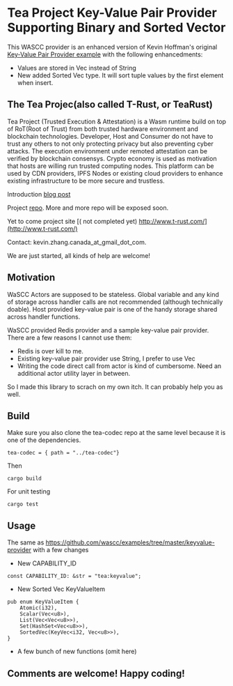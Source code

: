 # Tea Project Key-Value Pair Provider Supporting Binary and Sorted Vector
This WASCC provider is an enhanced version of Kevin Hoffman's original [Key-Value Pair Provider example](https://github.com/wascc/examples/tree/master/keyvalue-provider) with the following enhancedments:
- Values are stored in Vec<u8> instead of String
- New added Sorted Vec type. It will sort tuple values by the first element when insert. 

## The Tea Projec(also called T-Rust, or TeaRust)
Tea Project (Trusted Execution & Attestation) is a Wasm runtime build on top of RoT(Root of Trust) from both trusted hardware environment and blockchain technologies. Developer, Host and Consumer do not have to trust any others to not only protecting privacy but also preventing cyber attacks. The execution environment under remoted attestation can be verified by blockchain consensys. Crypto economy is used as motivation that hosts are willing run trusted computing nodes. This platform can be used by CDN providers, IPFS Nodes or existing cloud providers to enhance existing infrastructure to be more secure and trustless. 

Introduction [blog post](https://medium.com/@pushbar/0-of-n-cover-letter-of-the-trusted-webassembly-runtime-on-ipfs-12a4fd8c4338)

Project [repo](http://github.com/tearust). More and more repo will be exposed soon.

Yet to come project site [( not completed yet) http://www.t-rust.com/](http://www.t-rust.com/)

Contact: kevin.zhang.canada_at_gmail_dot_com.

We are just started, all kinds of help are welcome!

## Motivation
WaSCC Actors are supposed to be stateless. Global variable and any kind of storage across handler calls are not recommended (although technically doable). Host provided key-value pair is one of the handy storage shared across handler functions. 

WaSCC provided Redis provider and a sample key-value pair provider. There are a few reasons I cannot use them:

- Redis is over kill to me.
- Existing key-value pair provider use String, I prefer to use Vec<u8>
- Writing the code direct call from actor is kind of cumbersome. Need an additional actor utility layer in between.

So I made this library to scrach on my own itch. It can probably help you as well.

## Build

Make sure you also clone the tea-codec repo at the same level because it is one of the dependencies.
```
tea-codec = { path = "../tea-codec"}
```
Then
``` 
cargo build
```
For unit testing
```
cargo test
```

## Usage

The same as https://github.com/wascc/examples/tree/master/keyvalue-provider with a few changes
- New CAPABILITY_ID
```
const CAPABILITY_ID: &str = "tea:keyvalue";
```
- New Sorted Vec KeyValueItem
```
pub enum KeyValueItem {
    Atomic(i32),
    Scalar(Vec<u8>),
    List(Vec<Vec<u8>>),
    Set(HashSet<Vec<u8>>),
    SortedVec(KeyVec<i32, Vec<u8>>),
}
```
- A few bunch of new functions (omit here)

## Comments are welcome! Happy coding!

